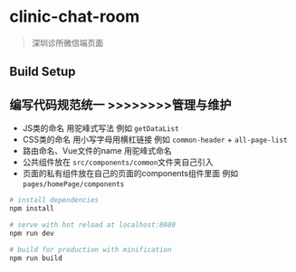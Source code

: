 # clinic-chat-room

> 深圳诊所微信端页面

## Build Setup

## 编写代码规范统一 >>>>>>>>管理与维护 

* JS类的命名  用驼峰式写法 例如 `getDataList`
* CSS类的命名 用小写字母用横杠链接 例如 `common-header` + `all-page-list`
* 路由命名、Vue文件的name  用驼峰式命名
* 公共组件放在 `src/components/common`文件夹自己引入
* 页面的私有组件放在自己的页面的components组件里面 例如 `pages/homePage/components`



``` bash
# install dependencies
npm install

# serve with hot reload at localhost:8080
npm run dev

# build for production with minification
npm run build
```

